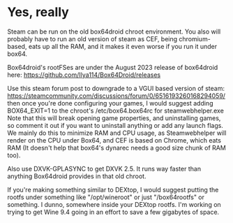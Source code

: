 # Yes, really
Steam can be run on the old box64droid chroot environment.
You also will probably have to run an old version of steam as CEF, being chromium-based, eats up all the RAM, and it makes it even worse if you run it under box64.

Box64droid's rootFSes are under the August 2023 release of box64droid here: https://github.com/Ilya114/Box64Droid/releases

Use this steam forum post to downgrade to a VGUI based version of steam: https://steamcommunity.com/discussions/forum/0/6516193260168294059/
then once you're done configuring your games, I would suggest adding BOX64_EXIT=1 to the chroot's /etc/box64.box64rc for steamwebhelper.exe
Note that this will break opening game properties, and uninstalling games, so comment it out if you want to uninstall anything or add any launch flags.
We mainly do this to minimize RAM and CPU usage, as Steamwebhelper will render on the CPU under Box64, and CEF is based on Chrome, which eats RAM (It doesn't help that box64's dynarec needs a good size chunk of RAM too).

Also use DXVK-GPLASYNC to get DXVK 2.5. It runs way faster than anything Box64droid provides in that old chroot.

If you're making something similar to DEXtop, I would suggest putting the rootfs under something like "/opt/wineroot" or just "/box64rootfs" or something. I dunno, somewhere inside your DEXtop rootfs. I'm working on trying to get Wine 9.4 going in an effort to save a few gigabytes of space.
